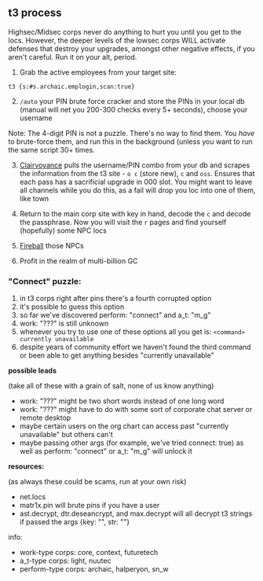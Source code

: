 ## t3 process

Highsec/Midsec corps never do anything to hurt you until you get to the locs. However, the deeper levels of the lowsec corps WILL activate defenses that destroy your upgrades, amongst other negative effects, if you aren't careful. Run it on your alt, period.

1. Grab the active employees from your target site:
```
t3 {s:#s.archaic.emplogin,scan:true}
```

2. `/auto` your PIN brute force cracker and store the PINs in your local db (manual will net you 200-300 checks every 5+ seconds), choose your username

Note: The 4-digit PIN is not a puzzle. There's no way to find them. You *have* to brute-force them, and run this in the background (unless you want to run the same script 30+ times.

3. [Clairvoyance](https://github.com/notarikon-nz/hackmud/blob/main/t3/clairvoyance.js) pulls the username/PIN combo from your db and scrapes the information from the t3 site - `o c` (store new), `c` and `oss`. Ensures that each pass has a sacrificial upgrade in 000 slot. You might want to leave all channels while you do this, as a fail will drop you loc into one of them, like town

4. Return to the main corp site with key in hand, decode the `c` and decode the passphrase. Now you will visit the `r` pages and find yourself (hopefully) some NPC locs

5. [Fireball](https://github.com/notarikon-nz/hackmud/blob/main/t3/fireball.js) those NPCs

6. Profit in the realm of multi-billion GC


### "Connect" puzzle:

1. in t3 corps right after pins there's a fourth corrupted option
2. it's possible to guess this option
3. so far we've discovered perform: "connect" and a_t: "m_g"
4. work: "???" is still unknown
5. whenever you try to use one of these options all you get is: `<command> currently unavailable`
6. despite years of community effort we haven't found the third command or been able to get anything besides "currently unavailable"

**possible leads**

(take all of these with a grain of salt, none of us know anything)

* work: "???" might be two short words instead of one long word
* work: "???" might have to do with some sort of corporate chat server or remote desktop
* maybe certain users on the org chart can access past "currently unavailable" but others can't
* maybe passing other args (for example, we've tried connect: true) as well as perform: "connect" or a_t: "m_g" will unlock it

**resources:**

(as always these could be scams, run at your own risk)

* net.locs
* matr1x.pin will brute pins if you have a user
* ast.decrypt, dtr.deseancrypt, and max.decrypt will all decrypt t3 strings if passed the args {key: "<decryption key>", str: "<string to decrypt>"}

info:
* work-type corps: core, context, futuretech
* a_t-type corps: light, nuutec
* perform-type corps: archaic, halperyon, sn_w
